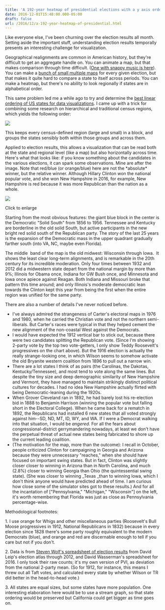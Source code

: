 ```yaml
---
title: 'A 192-year heatmap of presidential elections with a y axis ordering you have to see to believe'
date: 2016-12-01T15:48:00.000-05:00
draft: false
url: /2016/12/a-192-year-heatmap-of-presidential.html
---
```


Like everyone else, I've been churning over the election results all month. Setting aside the important stuff, understanding election results temporally presents an interesting challenge for visualization.

Geographical realignments are common in American history, but they're difficult to get an aggregate handle on. You can animate a map, but that makes comparison through time difficult. ([One with snappy music is here](http://www.businessinsider.com/united-states-map-presidential-election-results-history-2016-1)). You can make a [bunch of small multiple maps](http://nationalmap.gov/small_scale/printable/elections.html) for every given election, but that makes it quite hard to compare a state to itself across periods. You can make a heatmap, but there's no ability to look regionally if states are in alphabetical order.

This same problem led me a while ago to try and determine the [best linear ordering of US states for data visualizations](http://benschmidt.org/2014/06/05/optimally-ordering-geographical-entities-in-linear-space/). I came up with a trick for combining some research on hierarchical and traditional census regions, which yields the following order:

[![](https://4.bp.blogspot.com/-ZDOL2xscGRs/WD-FVJAtIII/AAAAAAAAHs8/NGVNtdUTMQEUibbNehchU74fCsHjAWY4wCLcB/s320/Census-Clustering.png)](https://4.bp.blogspot.com/-ZDOL2xscGRs/WD-FVJAtIII/AAAAAAAAHs8/NGVNtdUTMQEUibbNehchU74fCsHjAWY4wCLcB/s1600/Census-Clustering.png)

This keeps every census-defined region (large and small) in a block, and groups the states sensibly both within those groups and across them.

Applied to election results, this allows a visualization that can be read both at the state and regional level (like a map) but also horizontally across time. Here's what that looks like: if you know something about the candidates in the various elections, it can spark some observations. Mine are after the image. Note that red/blue (or orange/blue) here are not the \*absolute\* winner, but the relative winner. Although Hillary Clinton won the national popular vote, and she won New Hampshire in 2016, for example, New Hampshire is red because it was more Republican than the nation as a whole.

[![](https://1.bp.blogspot.com/-py1Z8_UL3Tw/WECGVevCb3I/AAAAAAAAHtQ/SyBAkLCgnUYQnkygypgyiLJ9jyatRhOXgCLcB/s640/Screen%2BShot%2B2016-12-01%2Bat%2B3.20.34%2BPM.png)](https://1.bp.blogspot.com/-py1Z8_UL3Tw/WECGVevCb3I/AAAAAAAAHtQ/SyBAkLCgnUYQnkygypgyiLJ9jyatRhOXgCLcB/s1600/Screen%2BShot%2B2016-12-01%2Bat%2B3.20.34%2BPM.png)

Click to enlarge

Starting from the most obvious features: the giant blue block in the center is the Democratic "Solid South" from 1856 to 1956. Tennessee and Kentucky are borderline in the old solid South, but active participants in the new bright red solid south of the Republican party. The story of the last 25 years is the expansion of the Democratic mass in the upper quadrant gradually farther south (into VA, NC, maybe even Florida).

The middle  band of the map is the old midwest: Wisconsin through Iowa.  It shows the least clear long-term alignments, and is remarkable in the 20th century for its incredible moderation. Only four times between 1932 and 2012 did a midwestern state depart from the national margin by more than 9%; Illinois for Obama once, Indiana for GW Bush once, and Minnesota and Iowa once apiece against Reagan. Both Indiana and Missouri broke that pattern this time around; and only Illinois's moderate democratic lean towards the Clinton kept this year from being the first when the entire region was unified for the same party.

There are also a number of details I've never noticed before.

- I've always admired the strangeness of Carter's electoral maps in 1976 and 1980, when he carried the Christian vote and not the northern semi-liberals. But Carter's races were typical in that they helped cement the new alignment of the non-coastal West against the Democrats.
- I would have expected the 1912 vertical bar to stick out, because there were two candidates splitting the Republican vote. (Since I'm showing 2-party vote by the top two vote-getters, I only show Teddy Roosevelt's progressives on the chart above). But the 1916 election is actually the really strange-looking one, in which Wilson seems to somehow activate the old Bryanite western coalition from 1896 to pull out a narrow win.
- There are a lot states I think of as pairs (the Carolinas, the Dakotas, Kentucky/Tennessee), and most tend to vote along the same lines. But despite the tiny size and deep demographic similarity of New Hampshire and Vermont, they have managed to maintain strikingly distinct political cultures for decades. I had no idea New Hampshire actually flirted with being Democratic-leaning during the 1920s.
- When Grover Cleveland ran in 1892, he had barely lost his re-election bid in 1888 to Benjamin Harrison (winning the popular vote but falling short in the Electoral College). When he came back for a rematch in 1892, the Republicans had installed 6 new states that all voted strongly against him--SD, ND, MT, ID, WY, and WA. If I were a Democrat walking into that situation, I would be *angered.* For all the fears about congressional-district gerrymandering nowadays, at least we don't have the perpetual threat of actual new states being fabricated to shore up the current leading coalition.
- (The motivation for the map, more than the outcome): I recall in October, people criticized Clinton for campaigning in Georgia and Arizona because they were unnecessary "reaches," when she should have focused on important swing states. But in fact, Clinton was slightly closer closer to winning in Arizona than in North Carolina, and much (2.8%) closer to winning Georgia than Ohio (the quintessential swing state). (She was closer to winning _Texas _than to winning Iowa, which I don't think anyone would have predicted ahead of time. I am curious how close some of the simulator sites got to these results.) And for all the incantation of \["Pennsylvania," "Michigan," "Wisconsin"\] on the left, it's worth remembering that Florida was just as close as Pennsylvania percentage-wise.

Methodological footnotes:

1\. I use orange for Whigs and other miscellaneous parties (Roosevelt's Bull Moose progressives in 1912, National Republicans in 1832) because in every election since 1828 there's some party roughly equivalent to the modern Democrats (blue), and orange and red are discernable enough to tell if you care but not if you don't.

2\. Data is from [Steven Wolf's spreadsheet of election results](http://www.dailykos.com/story/2016/11/25/1601042/-Nerd-Alert-This-spreadsheet-contains-every-presidential-election-by-state-from-1828-to-2016) from David Leip's election atlas through 2012, and David Wasserman's spreadsheet for 2016. I only took their raw counts; it's my own version of PVI, as deviation from the national 2-party mean. (So for 1912, for instance, this means I threw out all Taft votes, and calculated every state by whether Wilson or TR did better in the head-to-head vote.)

3\. All states are equal sizes, but some states have more population. One interesting elaboration here would be to use a stream graph, so that state ordering would be preserved but California could get bigger as time goes on.
